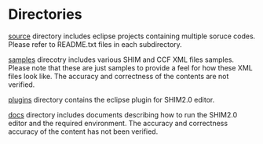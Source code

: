 # Directories

[source](https://github.com/openshim/shim2/tree/master/source) directory includes eclipse projects containing multiple soruce codes. Please refer to README.txt files in each subdirectory.

[samples](https://github.com/openshim/shim2/tree/master/samples) direcotry includes various SHIM and CCF XML files samples. Please note that these are just samples to provide a feel for how these XML files look like. The accuracy and correctness of the contents are not verified.

[plugins](https://github.com/openshim/shim2/tree/master/plugins) directory contains the eclipse plugin for SHIM2.0 editor.

[docs](https://github.com/openshim/shim2/tree/master/docs) directory includes documents describing how to run the SHIM2.0 editor and the required environment. The accuracy and correctness accuracy of the content has not been verified.

